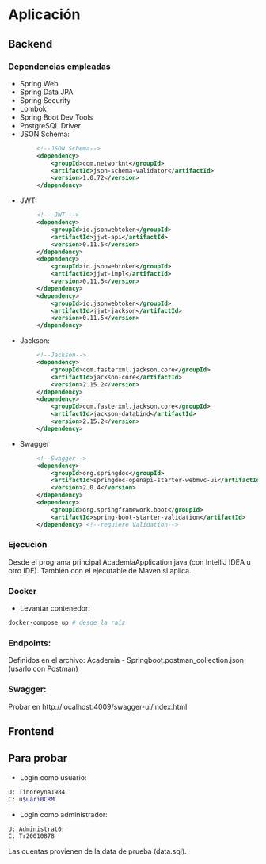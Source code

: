 # Aplicación

## Backend

### Dependencias empleadas
* Spring Web
* Spring Data JPA
* Spring Security
* Lombok
* Spring Boot Dev Tools
* PostgreSQL Driver
* JSON Schema:
```xml
		<!--JSON Schema-->
		<dependency>
			<groupId>com.networknt</groupId>
			<artifactId>json-schema-validator</artifactId>
			<version>1.0.72</version>
		</dependency>
```
* JWT:
```xml
		<!-- JWT -->
		<dependency>
			<groupId>io.jsonwebtoken</groupId>
			<artifactId>jjwt-api</artifactId>
			<version>0.11.5</version>
		</dependency>
		<dependency>
			<groupId>io.jsonwebtoken</groupId>
			<artifactId>jjwt-impl</artifactId>
			<version>0.11.5</version>
		</dependency>
		<dependency>
			<groupId>io.jsonwebtoken</groupId>
			<artifactId>jjwt-jackson</artifactId>
			<version>0.11.5</version>
		</dependency>
```
* Jackson:
```xml
		<!--Jackson-->
		<dependency>
			<groupId>com.fasterxml.jackson.core</groupId>
			<artifactId>jackson-core</artifactId>
			<version>2.15.2</version>
		</dependency>
		<dependency>
			<groupId>com.fasterxml.jackson.core</groupId>
			<artifactId>jackson-databind</artifactId>
			<version>2.15.2</version>
		</dependency>
```
* Swagger
```xml
		<!--Swagger-->
		<dependency>
			<groupId>org.springdoc</groupId>
			<artifactId>springdoc-openapi-starter-webmvc-ui</artifactId>
			<version>2.0.4</version>
		</dependency>
		<dependency>
			<groupId>org.springframework.boot</groupId>
			<artifactId>spring-boot-starter-validation</artifactId>
		</dependency> <!--requiere Validation-->
```

### Ejecución
Desde el programa principal AcademiaApplication.java (con IntelliJ IDEA u otro IDE).
También con el ejecutable de Maven si aplica.

### Docker
* Levantar contenedor:
```bash
docker-compose up # desde la raíz
```

### Endpoints:
Definidos en el archivo: Academia - Springboot.postman_collection.json (usarlo con Postman)

### Swagger:
Probar en http://localhost:4009/swagger-ui/index.html

## Frontend

## Para probar
* Login como usuario:
```bash
U: Tinoreyna1984
C: u$uari0CRM
```

* Login como administrador:
```bash
U: Administrat0r
C: Tr20010878
```
Las cuentas provienen de la data de prueba (data.sql).

